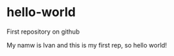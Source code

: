 # hello-world
First repository on github

My namw is Ivan and this is my first rep, so hello world!
